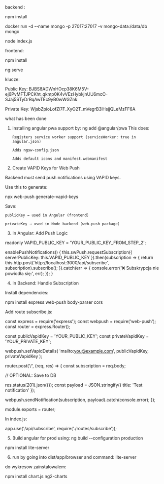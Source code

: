 backend :

npm install

docker run -d --name mongo -p 27017:27017 -v mongo-data:/data/db mongo

node index.js

frontend:

npm install

ng serve

klucze:

Public Key:
BJBS8ADWnHOcp38K6M5V-ej6PvMFTJPCKht_qkmp0K4vVEzHybkjnUU6mcO-SJaj5STyDrRqAwTEc9yB0wWGZnk

Private Key:
WjsbZpioLofZi7F_XyO2T_mVegrB3lHsjjQLeMzFF6A

what has been done

1.  installing angular pwa support by: ng add @angular/pwa
    This does:

        Registers service worker support (serviceWorker: true in angular.json)

        Adds ngsw-config.json

        Adds default icons and manifest.webmanifest

2.  Create VAPID Keys for Web Push

Backend must send push notifications using VAPID keys.

Use this to generate:

npx web-push generate-vapid-keys

Save:

    publicKey → used in Angular (frontend)

    privateKey → used in Node backend (web-push package)

3. In Angular: Add Push Logic

readonly VAPID_PUBLIC_KEY = 'YOUR_PUBLIC_KEY_FROM_STEP_2';

enablePushNotifications() {
this.swPush.requestSubscription({
serverPublicKey: this.VAPID_PUBLIC_KEY
}).then(subscription => {
return this.http.post('http://localhost:3000/api/subscribe', subscription).subscribe();
}).catch(err => {
console.error('❌ Subskrypcja nie powiodła się:', err);
});
}

4. In Backend: Handle Subscription

Install dependencies:

npm install express web-push body-parser cors

Add route subscribe.js:

const express = require('express');
const webpush = require('web-push');
const router = express.Router();

const publicVapidKey = 'YOUR_PUBLIC_KEY';
const privateVapidKey = 'YOUR_PRIVATE_KEY';

webpush.setVapidDetails(
'mailto:you@example.com',
publicVapidKey,
privateVapidKey
);

router.post('/', (req, res) => {
const subscription = req.body;

// OPTIONAL: Save to DB

res.status(201).json({});
const payload = JSON.stringify({ title: 'Test notification' });

webpush.sendNotification(subscription, payload).catch(console.error);
});

module.exports = router;

In index.js:

app.use('/api/subscribe', require('./routes/subscribe'));

5. Build angular for prod using: ng build --configuration production

npm install lite-server

6. run by going into dist/app/browser and command: lite-server

do wykresow zainstalowalem:

npm install chart.js ng2-charts
